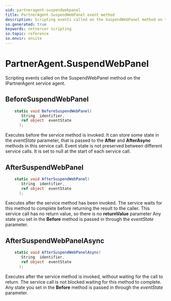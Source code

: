 ```yaml
---
uid: partneragent-suspendwebpanel
title: PartnerAgent.SuspendWebPanel event method
description: Scripting events called on the SuspendWebPanel method on the PartnerAgent service agent.
so.generated: true
keywords: netserver scripting
so.topic: reference
so.envir: onsite
---
```

# PartnerAgent.SuspendWebPanel

Scripting events called on the <see cref='M:IPartnerAgent.SuspendWebPanel'>SuspendWebPanel</see> method on the <see cref='IPartnerAgent'>IPartnerAgent</see>  service agent.

## BeforeSuspendWebPanel
```cs
    static void BeforeSuspendWebPanel(
       String  identifier,
       ref object  eventState
      );
```
Executes before the service method is invoked.
It can store some state in the *eventState* parameter, that is passed to the **After** and **AfterAsync** methods in this service call.
Event state is not preserved between different service calls. It is set to null at the start of each service call.
## AfterSuspendWebPanel
```cs
    static void AfterSuspendWebPanel(
       String  identifier,
       ref object  eventState
      );
```
Executes after the service method has been invoked. The service waits for this method to complete before returning the result to the caller.
This service call has no return value, so there is no **returnValue** parameter
Any state you set in the **Before** method is passed in through the *eventState* parameter.
## AfterSuspendWebPanelAsync
```cs
    static void AfterSuspendWebPanelAsync(
       String  identifier,
       ref object  eventState
      );
```
Executes after the service method is invoked, without waiting for the call to return.
The service call is not blocked waiting for this method to complete.
Any state you set in the **Before** method is passed in through the *eventState* parameter.

